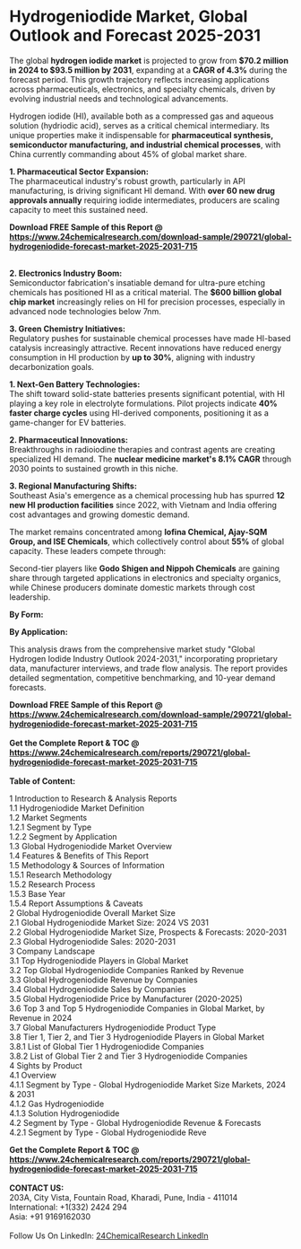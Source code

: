 <h1>Hydrogeniodide Market, Global Outlook and Forecast 2025-2031</h1><p>The global <strong>hydrogen iodide market</strong> is projected to grow from <strong>$70.2 million in 2024 to $93.5 million by 2031</strong>, expanding at a <strong>CAGR of 4.3%</strong> during the forecast period. This growth trajectory reflects increasing applications across pharmaceuticals, electronics, and specialty chemicals, driven by evolving industrial needs and technological advancements.</p><p>Hydrogen iodide (HI), available both as a compressed gas and aqueous solution (hydriodic acid), serves as a critical chemical intermediary. Its unique properties make it indispensable for <strong>pharmaceutical synthesis, semiconductor manufacturing, and industrial chemical processes</strong>, with China currently commanding about 45% of global market share.</p><p><strong>1. Pharmaceutical Sector Expansion:</strong><br>
The pharmaceutical industry's robust growth, particularly in API manufacturing, is driving significant HI demand. With <strong>over 60 new drug approvals annually</strong> requiring iodide intermediates, producers are scaling capacity to meet this sustained need.</p><div><b>Download FREE Sample of this Report @ 
            <a href="https://www.24chemicalresearch.com/download-sample/290721/global-hydrogeniodide-forecast-market-2025-2031-715">
            https://www.24chemicalresearch.com/download-sample/290721/global-hydrogeniodide-forecast-market-2025-2031-715</a></b></div><br><p><strong>2. Electronics Industry Boom:</strong><br>
Semiconductor fabrication's insatiable demand for ultra-pure etching chemicals has positioned HI as a critical material. The <strong>$600 billion global chip market</strong> increasingly relies on HI for precision processes, especially in advanced node technologies below 7nm.</p><p><strong>3. Green Chemistry Initiatives:</strong><br>
Regulatory pushes for sustainable chemical processes have made HI-based catalysis increasingly attractive. Recent innovations have reduced energy consumption in HI production by <strong>up to 30%</strong>, aligning with industry decarbonization goals.</p><p><strong>1. Next-Gen Battery Technologies:</strong><br>
The shift toward solid-state batteries presents significant potential, with HI playing a key role in electrolyte formulations. Pilot projects indicate <strong>40% faster charge cycles</strong> using HI-derived components, positioning it as a game-changer for EV batteries.</p><p><strong>2. Pharmaceutical Innovations:</strong><br>
Breakthroughs in radioiodine therapies and contrast agents are creating specialized HI demand. The <strong>nuclear medicine market's 8.1% CAGR</strong> through 2030 points to sustained growth in this niche.</p><p><strong>3. Regional Manufacturing Shifts:</strong><br>
Southeast Asia's emergence as a chemical processing hub has spurred <strong>12 new HI production facilities</strong> since 2022, with Vietnam and India offering cost advantages and growing domestic demand.</p><p>The market remains concentrated among <strong>Iofina Chemical, Ajay-SQM Group, and ISE Chemicals</strong>, which collectively control about <strong>55%</strong> of global capacity. These leaders compete through:</p><p>Second-tier players like <strong>Godo Shigen and Nippoh Chemicals</strong> are gaining share through targeted applications in electronics and specialty organics, while Chinese producers dominate domestic markets through cost leadership.</p><p><strong>By Form:</strong></p><p><strong>By Application:</strong></p><p>This analysis draws from the comprehensive market study "Global Hydrogen Iodide Industry Outlook 2024-2031," incorporating proprietary data, manufacturer interviews, and trade flow analysis. The report provides detailed segmentation, competitive benchmarking, and 10-year demand forecasts.</p><div><b>Download FREE Sample of this Report @ 
            <a href="https://www.24chemicalresearch.com/download-sample/290721/global-hydrogeniodide-forecast-market-2025-2031-715">
            https://www.24chemicalresearch.com/download-sample/290721/global-hydrogeniodide-forecast-market-2025-2031-715</a></b></div><br><div><b>Get the Complete Report & TOC @ 
            <a href="https://www.24chemicalresearch.com/reports/290721/global-hydrogeniodide-forecast-market-2025-2031-715">
            https://www.24chemicalresearch.com/reports/290721/global-hydrogeniodide-forecast-market-2025-2031-715</a></b></div><br>
            <b>Table of Content:</b><p>1 Introduction to Research & Analysis Reports<br />
 1.1 Hydrogeniodide Market Definition<br />
 1.2 Market Segments<br />
 1.2.1 Segment by Type<br />
 1.2.2 Segment by Application<br />
 1.3 Global Hydrogeniodide Market Overview<br />
 1.4 Features & Benefits of This Report<br />
 1.5 Methodology & Sources of Information<br />
 1.5.1 Research Methodology<br />
 1.5.2 Research Process<br />
 1.5.3 Base Year<br />
 1.5.4 Report Assumptions & Caveats<br />
2 Global Hydrogeniodide Overall Market Size<br />
 2.1 Global Hydrogeniodide Market Size: 2024 VS 2031<br />
 2.2 Global Hydrogeniodide Market Size, Prospects & Forecasts: 2020-2031<br />
 2.3 Global Hydrogeniodide Sales: 2020-2031<br />
3 Company Landscape<br />
 3.1 Top Hydrogeniodide Players in Global Market<br />
 3.2 Top Global Hydrogeniodide Companies Ranked by Revenue<br />
 3.3 Global Hydrogeniodide Revenue by Companies<br />
 3.4 Global Hydrogeniodide Sales by Companies<br />
 3.5 Global Hydrogeniodide Price by Manufacturer (2020-2025)<br />
 3.6 Top 3 and Top 5 Hydrogeniodide Companies in Global Market, by Revenue in 2024<br />
 3.7 Global Manufacturers Hydrogeniodide Product Type<br />
 3.8 Tier 1, Tier 2, and Tier 3 Hydrogeniodide Players in Global Market<br />
 3.8.1 List of Global Tier 1 Hydrogeniodide Companies<br />
 3.8.2 List of Global Tier 2 and Tier 3 Hydrogeniodide Companies<br />
4 Sights by Product<br />
 4.1 Overview<br />
 4.1.1 Segment by Type - Global Hydrogeniodide Market Size Markets, 2024 & 2031<br />
 4.1.2 Gas Hydrogeniodide<br />
 4.1.3 Solution Hydrogeniodide<br />
 4.2 Segment by Type - Global Hydrogeniodide Revenue & Forecasts<br />
 4.2.1 Segment by Type - Global Hydrogeniodide Reve</p><div><b>Get the Complete Report & TOC @ 
            <a href="https://www.24chemicalresearch.com/reports/290721/global-hydrogeniodide-forecast-market-2025-2031-715">
            https://www.24chemicalresearch.com/reports/290721/global-hydrogeniodide-forecast-market-2025-2031-715</a></b></div><br><b>CONTACT US:</b><br>
            203A, City Vista, Fountain Road, Kharadi, Pune, India - 411014<br>
            International: +1(332) 2424 294<br>
            Asia: +91 9169162030 <br><br>
            Follow Us On LinkedIn: <a href="https://www.linkedin.com/company/24chemicalresearch/">24ChemicalResearch LinkedIn</a>